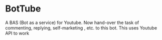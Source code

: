 # BotTube
A BAS (Bot as a service) for Youtube. Now hand-over the task of commenting, replying, self-marketing , etc. to this bot. This uses Youtube API to work
